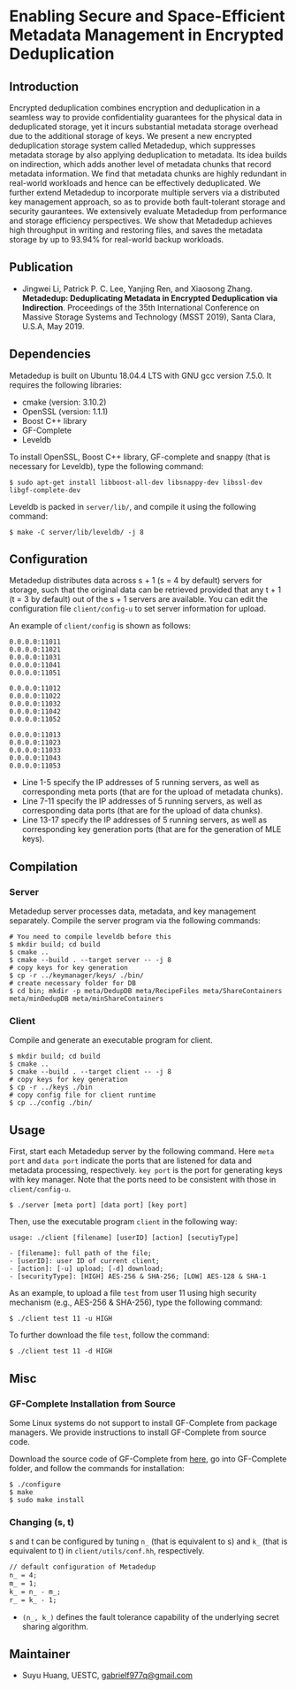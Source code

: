 # Enabling Secure and Space-Efficient Metadata Management in Encrypted Deduplication

## Introduction

Encrypted deduplication combines encryption and deduplication in a seamless way to provide confidentiality guarantees for the physical data in deduplicated storage, yet it incurs substantial metadata storage overhead due to the additional storage of keys. We present a new encrypted deduplication storage system called Metadedup, which suppresses metadata storage by also applying deduplication to metadata. Its idea builds on indirection, which adds another level of metadata chunks that record metadata information. We find that metadata chunks are highly redundant in real-world workloads and hence can be effectively deduplicated. We further extend Metadedup to incorporate multiple servers via a distributed key management approach, so as to provide both fault-tolerant storage and security gaurantees. We extensively evaluate Metadedup from performance and storage efficiency perspectives. We show that Metadedup achieves high throughput in writing and restoring files, and saves the metadata storage by up to 93.94% for real-world backup workloads.



## Publication

*  Jingwei Li, Patrick P. C. Lee, Yanjing Ren, and Xiaosong Zhang. **Metadedup: Deduplicating Metadata in Encrypted Deduplication via Indirection**. Proceedings of the 35th International Conference on Massive Storage Systems and Technology (MSST 2019), Santa Clara, U.S.A, May 2019.

## Dependencies

Metadedup is built on Ubuntu 18.04.4 LTS with GNU gcc version 7.5.0. It requires the following libraries:

* cmake (version: 3.10.2)
* OpenSSL (version: 1.1.1)
* Boost C++ library 
* GF-Complete 
* Leveldb 

To install OpenSSL, Boost C++ library, GF-complete and snappy (that is necessary for Leveldb), type the following command:
```shell
$ sudo apt-get install libboost-all-dev libsnappy-dev libssl-dev libgf-complete-dev 
```
Leveldb is packed in `server/lib/`, and compile it using the following command:  
```shell
$ make -C server/lib/leveldb/ -j 8
```

## Configuration

Metadedup distributes data across s + 1 (s = 4 by default) servers for storage, such that the original data can be retrieved provided that any t + 1 (t = 3 by default) out of the s + 1 servers are available. You can edit the configuration file `client/config-u` to set server information for upload. 

An example of `client/config` is shown as follows:

```
0.0.0.0:11011
0.0.0.0:11021
0.0.0.0:11031
0.0.0.0:11041
0.0.0.0:11051

0.0.0.0:11012
0.0.0.0:11022
0.0.0.0:11032
0.0.0.0:11042
0.0.0.0:11052

0.0.0.0:11013
0.0.0.0:11023
0.0.0.0:11033
0.0.0.0:11043
0.0.0.0:11053
```

* Line 1-5 specify the IP addresses of 5 running servers, as well as corresponding meta ports (that are for the upload of metadata chunks).
* Line 7-11 specify the IP addresses of 5 running servers, as well as corresponding data ports (that are for the upload of data chunks). 
* Line 13-17 specify the IP addresses of 5 running servers, as well as corresponding key generation ports (that are for the generation of MLE keys). 

## Compilation

### Server

Metadedup server processes data, metadata, and key management separately. Compile the server program via the following commands: 
```shell
# You need to compile leveldb before this
$ mkdir build; cd build
$ cmake .. 
$ cmake --build . --target server -- -j 8
# copy keys for key generation
$ cp -r ../keymanager/keys/ ./bin/
# create necessary folder for DB
$ cd bin; mkdir -p meta/DedupDB meta/RecipeFiles meta/ShareContainers meta/minDedupDB meta/minShareContainers 
```

### Client

Compile and generate an executable program for client.

```shell
$ mkdir build; cd build
$ cmake .. 
$ cmake --build . --target client -- -j 8
# copy keys for key generation
$ cp -r ../keys ./bin
# copy config file for client runtime
$ cp ../config ./bin/
```

## Usage

First, start each Metadedup server by the following command. Here `meta port` and `data port` indicate the ports that are listened for data and metadata processing, respectively. `key port` is the port for generating keys with key manager. Note that the ports need to be consistent with those in  `client/config-u`.

```shell
$ ./server [meta port] [data port] [key port]
```

Then, use the executable program `client` in the following way:

```shell
usage: ./client [filename] [userID] [action] [secutiyType]

- [filename]: full path of the file;
- [userID]: user ID of current client;
- [action]: [-u] upload; [-d] download;
- [securityType]: [HIGH] AES-256 & SHA-256; [LOW] AES-128 & SHA-1
```

As an example, to upload a file `test` from user 11 using high security mechanism (e.g., AES-256 & SHA-256), type the following command:

```shell
$ ./client test 11 -u HIGH
```

To further download the file `test`, follow the command:
```shell
$ ./client test 11 -d HIGH
```

## Misc

### GF-Complete Installation from Source 

Some Linux systems do not support to install GF-Complete from package managers. We provide instructions to install GF-Complete from source code. 

Download the source code of GF-Complete from [here](http://lab.jerasure.org/jerasure/gf-complete/tree/master), go into GF-Complete folder, and follow the commands for installation:  
```shell
$ ./configure
$ make
$ sudo make install
```

### Changing (s, t)

s and t can be configured by tuning  `n_`  (that is equivalent to s) and `k_` (that is equivalent to t) in `client/utils/conf.hh`, respectively.

```markdown
// default configuration of Metadedup 
n_ = 4;
m_ = 1;
k_ = n_ - m_;
r_ = k_ - 1;
```

* `(n_, k_)` defines the fault tolerance capability of the underlying secret sharing algorithm.

## Maintainer

* Suyu Huang, UESTC, gabrielf977q@gmail.com
